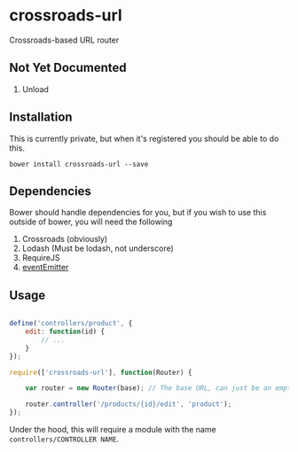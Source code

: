 crossroads-url
==============

Crossroads-based URL router

## Not Yet Documented

 1. Unload

## Installation

This is currently private, but when it's registered you should be able to do this.

    bower install crossroads-url --save

## Dependencies

Bower should handle dependencies for you, but if you wish to use this outside of bower, you will need the following

 1. Crossroads (obviously)
 2. Lodash (Must be lodash, not underscore)
 3. RequireJS
 4. [eventEmitter](https://github.com/Wolfy87/EventEmitter)

## Usage

```js

define('controllers/product', {
	edit: function(id) {
        // ...
    }
});

require(['crossroads-url'], function(Router) {

	var router = new Router(base); // The base URL, can just be an empty string

	router.controller('/products/{id}/edit', 'product');
});
```

Under the hood, this will require a module with the name `controllers/CONTROLLER NAME`.